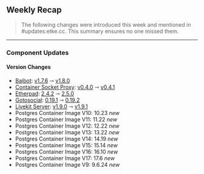 ## Weekly Recap

> The following changes were introduced this week and mentioned in #updates:etke.cc. This summary ensures no one missed them.

---

### Component Updates

#### Version Changes

* [Baibot](https://github.com/etkecc/baibot): [v1.7.6](https://github.com/etkecc/baibot/releases/tag/v1.7.6) ⇾ [v1.8.0](https://github.com/etkecc/baibot/releases/tag/v1.8.0)
* [Container Socket Proxy](https://github.com/Tecnativa/docker-socket-proxy): [v0.4.0](https://github.com/Tecnativa/docker-socket-proxy/releases/tag/v0.4.0) ⇾ [v0.4.1](https://github.com/Tecnativa/docker-socket-proxy/releases/tag/v0.4.1)
* [Etherpad](https://github.com/ether/etherpad-lite): [2.4.2](https://github.com/ether/etherpad-lite/releases/tag/2.4.2) ⇾ [2.5.0](https://github.com/ether/etherpad-lite/releases/tag/2.5.0)
* [Gotosocial](https://github.com/superseriousbusiness/gotosocial): [0.19.1](https://github.com/superseriousbusiness/gotosocial/releases/tag/v0.19.1) ⇾ [0.19.2](https://github.com/superseriousbusiness/gotosocial/releases/tag/v0.19.2)
* [Livekit Server](https://github.com/livekit/livekit): [v1.9.0](https://github.com/livekit/livekit/releases/tag/v1.9.0) ⇾ [v1.9.1](https://github.com/livekit/livekit/releases/tag/v1.9.1)
* Postgres Container Image V10: 10.23 _new_
* Postgres Container Image V11: 11.22 _new_
* Postgres Container Image V12: 12.22 _new_
* Postgres Container Image V13: 13.22 _new_
* Postgres Container Image V14: 14.19 _new_
* Postgres Container Image V15: 15.14 _new_
* Postgres Container Image V16: 16.10 _new_
* Postgres Container Image V17: 17.6 _new_
* Postgres Container Image V9: 9.6.24 _new_
